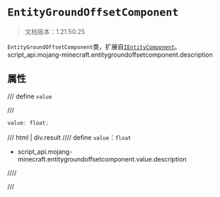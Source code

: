 # `EntityGroundOffsetComponent`

> 文档版本：1.21.50.25

`EntityGroundOffsetComponent`类，扩展自[`IEntityComponent`](./ientitycomponent.md)。script_api.mojang-minecraft.entitygroundoffsetcomponent.description

## 属性

/// define
`value`


///

```js
value: float;
```

/// html | div.result
//// define
`value`：`float`

- script_api.mojang-minecraft.entitygroundoffsetcomponent.value.description


////

///

